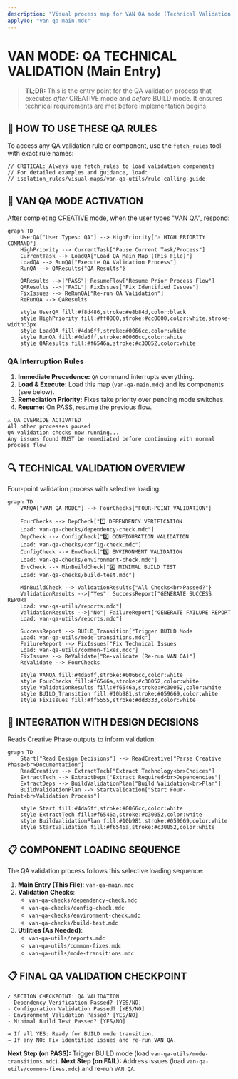 ```yaml
---
description: "Visual process map for VAN QA mode (Technical Validation Entry Point)"
applyTo: "van-qa-main.mdc"
---
```


# VAN MODE: QA TECHNICAL VALIDATION (Main Entry)

> **TL;DR:** This is the entry point for the QA validation process that executes *after* CREATIVE mode and *before* BUILD mode. It ensures technical requirements are met before implementation begins.

## 📣 HOW TO USE THESE QA RULES

To access any QA validation rule or component, use the `fetch_rules` tool with exact rule names:

```
// CRITICAL: Always use fetch_rules to load validation components
// For detailed examples and guidance, load:
// isolation_rules/visual-maps/van-qa-utils/rule-calling-guide
```

## 🚀 VAN QA MODE ACTIVATION

After completing CREATIVE mode, when the user types "VAN QA", respond:

```mermaid
graph TD
    UserQA["User Types: QA"] --> HighPriority["⚠️ HIGH PRIORITY COMMAND"]
    HighPriority --> CurrentTask["Pause Current Task/Process"]
    CurrentTask --> LoadQA["Load QA Main Map (This File)"]
    LoadQA --> RunQA["Execute QA Validation Process"]
    RunQA --> QAResults{"QA Results"}

    QAResults -->|"PASS"| ResumeFlow["Resume Prior Process Flow"]
    QAResults -->|"FAIL"| FixIssues["Fix Identified Issues"]
    FixIssues --> ReRunQA["Re-run QA Validation"]
    ReRunQA --> QAResults

    style UserQA fill:#f8d486,stroke:#e8b84d,color:black
    style HighPriority fill:#ff0000,stroke:#cc0000,color:white,stroke-width:3px
    style LoadQA fill:#4da6ff,stroke:#0066cc,color:white
    style RunQA fill:#4da6ff,stroke:#0066cc,color:white
    style QAResults fill:#f6546a,stroke:#c30052,color:white
```

### QA Interruption Rules

1. **Immediate Precedence:** `QA` command interrupts everything.
2. **Load & Execute:** Load this map (`van-qa-main.mdc`) and its components (see below).
3. **Remediation Priority:** Fixes take priority over pending mode switches.
4. **Resume:** On PASS, resume the previous flow.

```
⚠️ QA OVERRIDE ACTIVATED
All other processes paused
QA validation checks now running...
Any issues found MUST be remediated before continuing with normal process flow
```

## 🔍 TECHNICAL VALIDATION OVERVIEW

Four-point validation process with selective loading:

```mermaid
graph TD
    VANQA["VAN QA MODE"] --> FourChecks["FOUR-POINT VALIDATION"]

    FourChecks --> DepCheck["1️⃣ DEPENDENCY VERIFICATION
    Load: van-qa-checks/dependency-check.mdc"]
    DepCheck --> ConfigCheck["2️⃣ CONFIGURATION VALIDATION
    Load: van-qa-checks/config-check.mdc"]
    ConfigCheck --> EnvCheck["3️⃣ ENVIRONMENT VALIDATION
    Load: van-qa-checks/environment-check.mdc"]
    EnvCheck --> MinBuildCheck["4️⃣ MINIMAL BUILD TEST
    Load: van-qa-checks/build-test.mdc"]

    MinBuildCheck --> ValidationResults{"All Checks<br>Passed?"}
    ValidationResults -->|"Yes"| SuccessReport["GENERATE SUCCESS REPORT
    Load: van-qa-utils/reports.mdc"]
    ValidationResults -->|"No"| FailureReport["GENERATE FAILURE REPORT
    Load: van-qa-utils/reports.mdc"]

    SuccessReport --> BUILD_Transition["Trigger BUILD Mode
    Load: van-qa-utils/mode-transitions.mdc"]
    FailureReport --> FixIssues["Fix Technical Issues
    Load: van-qa-utils/common-fixes.mdc"]
    FixIssues --> ReValidate["Re-validate (Re-run VAN QA)"]
    ReValidate --> FourChecks

    style VANQA fill:#4da6ff,stroke:#0066cc,color:white
    style FourChecks fill:#f6546a,stroke:#c30052,color:white
    style ValidationResults fill:#f6546a,stroke:#c30052,color:white
    style BUILD_Transition fill:#10b981,stroke:#059669,color:white
    style FixIssues fill:#ff5555,stroke:#dd3333,color:white
```

## 🔄 INTEGRATION WITH DESIGN DECISIONS

Reads Creative Phase outputs to inform validation:

```mermaid
graph TD
    Start["Read Design Decisions"] --> ReadCreative["Parse Creative Phase<br>Documentation"]
    ReadCreative --> ExtractTech["Extract Technology<br>Choices"]
    ExtractTech --> ExtractDeps["Extract Required<br>Dependencies"]
    ExtractDeps --> BuildValidationPlan["Build Validation<br>Plan"]
    BuildValidationPlan --> StartValidation["Start Four-Point<br>Validation Process"]

    style Start fill:#4da6ff,stroke:#0066cc,color:white
    style ExtractTech fill:#f6546a,stroke:#c30052,color:white
    style BuildValidationPlan fill:#10b981,stroke:#059669,color:white
    style StartValidation fill:#f6546a,stroke:#c30052,color:white
```

## 📋 COMPONENT LOADING SEQUENCE

The QA validation process follows this selective loading sequence:

1. **Main Entry (This File)**: `van-qa-main.mdc`
2. **Validation Checks**:
   - `van-qa-checks/dependency-check.mdc`
   - `van-qa-checks/config-check.mdc`
   - `van-qa-checks/environment-check.mdc`
   - `van-qa-checks/build-test.mdc`
3. **Utilities (As Needed)**:
   - `van-qa-utils/reports.mdc`
   - `van-qa-utils/common-fixes.mdc`
   - `van-qa-utils/mode-transitions.mdc`

## 📋 FINAL QA VALIDATION CHECKPOINT

```
✓ SECTION CHECKPOINT: QA VALIDATION
- Dependency Verification Passed? [YES/NO]
- Configuration Validation Passed? [YES/NO]
- Environment Validation Passed? [YES/NO]
- Minimal Build Test Passed? [YES/NO]

→ If all YES: Ready for BUILD mode transition.
→ If any NO: Fix identified issues and re-run VAN QA.
```

**Next Step (on PASS):** Trigger BUILD mode (load `van-qa-utils/mode-transitions.mdc`).
**Next Step (on FAIL):** Address issues (load `van-qa-utils/common-fixes.mdc`) and re-run `VAN QA`.